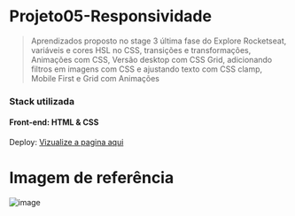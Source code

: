 <h1>Projeto05-Responsividade</h1>


> Aprendizados proposto no stage 3 última fase do Explore Rocketseat, variáveis e cores HSL no CSS, transições e transformações, Animações com CSS, Versão desktop com CSS Grid, adicionando filtros em imagens com CSS e ajustando texto com CSS clamp, Mobile First e Grid com Animações


### Stack utilizada

#### Front-end: HTML & CSS

Deploy:  <a href="https://gridresponsividade.netlify.app/" target="_blank">Vizualize a pagina aqui</a>

# Imagem de referência
 
![image](https://user-images.githubusercontent.com/108701750/189451347-73444504-cc39-46b9-a150-8cceb4619200.png)



